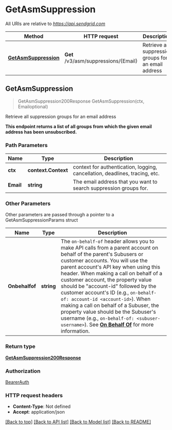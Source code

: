 # GetAsmSuppression

All URIs are relative to *https://api.sendgrid.com*

Method | HTTP request | Description
------------- | ------------- | -------------
[**GetAsmSuppression**](GetAsmSuppression.md#GetAsmSuppression) | **Get** /v3/asm/suppressions/{Email} | Retrieve all suppression groups for an email address



## GetAsmSuppression

> GetAsmSuppression200Response GetAsmSuppression(ctx, Emailoptional)

Retrieve all suppression groups for an email address

**This endpoint returns a list of all groups from which the given email address has been unsubscribed.**

### Path Parameters


Name | Type | Description
------------- | ------------- | -------------
**ctx** | **context.Context** | context for authentication, logging, cancellation, deadlines, tracing, etc.
**Email** | **string** | The email address that you want to search suppression groups for.

### Other Parameters

Other parameters are passed through a pointer to a GetAsmSuppressionParams struct


Name | Type | Description
------------- | ------------- | -------------
**Onbehalfof** | **string** | The `on-behalf-of` header allows you to make API calls from a parent account on behalf of the parent's Subusers or customer accounts. You will use the parent account's API key when using this header. When making a call on behalf of a customer account, the property value should be \"account-id\" followed by the customer account's ID (e.g., `on-behalf-of: account-id <account-id>`). When making a call on behalf of a Subuser, the property value should be the Subuser's username (e.g., `on-behalf-of: <subuser-username>`). See [**On Behalf Of**](https://docs.sendgrid.com/api-reference/how-to-use-the-sendgrid-v3-api/on-behalf-of) for more information.

### Return type

[**GetAsmSuppression200Response**](GetAsmSuppression200Response.md)

### Authorization

[BearerAuth](../README.md#BearerAuth)

### HTTP request headers

- **Content-Type**: Not defined
- **Accept**: application/json

[[Back to top]](#) [[Back to API list]](../README.md#documentation-for-api-endpoints)
[[Back to Model list]](../README.md#documentation-for-models)
[[Back to README]](../README.md)

